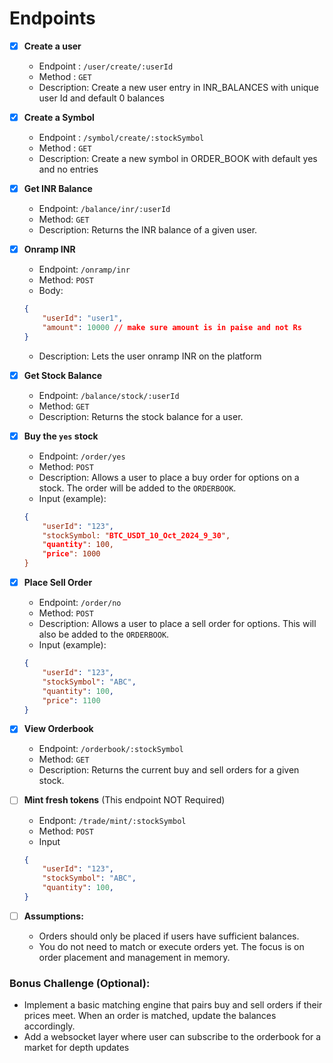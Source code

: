 # Endpoints

- [x] **Create a user**
    - Endpoint : `/user/create/:userId`
    - Method : `GET`
    - Description: Create a new user entry in INR_BALANCES with unique user Id and default 0 balances
    
- [x] **Create a Symbol**
    - Endpoint : `/symbol/create/:stockSymbol`
    - Method : `GET`
    - Description: Create a new symbol in ORDER_BOOK with default yes and no entries

- [x] **Get INR Balance**
    - Endpoint: `/balance/inr/:userId`
    - Method: `GET`
    - Description: Returns the INR balance of a given user.
  
- [x] **Onramp INR**
    - Endpoint: `/onramp/inr`
    - Method: `POST`
    - Body: 
    ```json
    {
        "userId": "user1",
        "amount": 10000 // make sure amount is in paise and not Rs
    }
    ```
    - Description: Lets the user onramp INR on the platform

- [x] **Get Stock Balance**
    - Endpoint: `/balance/stock/:userId`
    - Method: `GET`
    - Description: Returns the stock balance for a user.
  
- [x]  **Buy the `yes` stock**
    - Endpoint: `/order/yes`
    - Method: `POST`
    - Description: Allows a user to place a buy order for options on a stock. The order will be added to the `ORDERBOOK`.
    - Input (example):
    ```json
    {
        "userId": "123",
        "stockSymbol: "BTC_USDT_10_Oct_2024_9_30",
        "quantity": 100,
        "price": 1000
    }
    ```

- [x] **Place Sell Order**
    - Endpoint: `/order/no`
    - Method: `POST`
    - Description: Allows a user to place a sell order for options. This will also be added to the `ORDERBOOK`.
    - Input (example):
    ```json
    {
        "userId": "123",
        "stockSymbol": "ABC",
        "quantity": 100,
        "price": 1100
    }
    ```

- [x] **View Orderbook**
    - Endpoint: `/orderbook/:stockSymbol`
    - Method: `GET`
    - Description: Returns the current buy and sell orders for a given stock.
  
- [ ] **Mint fresh tokens**  (This endpoint NOT Required)
    - Endpont: `/trade/mint/:stockSymbol`
    - Method: `POST`
    - Input
    ```json
    {
        "userId": "123",
        "stockSymbol": "ABC",
        "quantity": 100,
    }
    ```
    
- [ ] **Assumptions:**
    - Orders should only be placed if users have sufficient balances.
    - You do not need to match or execute orders yet. The focus is on order placement and management in memory.

### Bonus Challenge (Optional):

- Implement a basic matching engine that pairs buy and sell orders if their prices meet. When an order is matched, update the balances accordingly.
- Add a websocket layer where user can subscribe to the orderbook for a market for depth updates 
